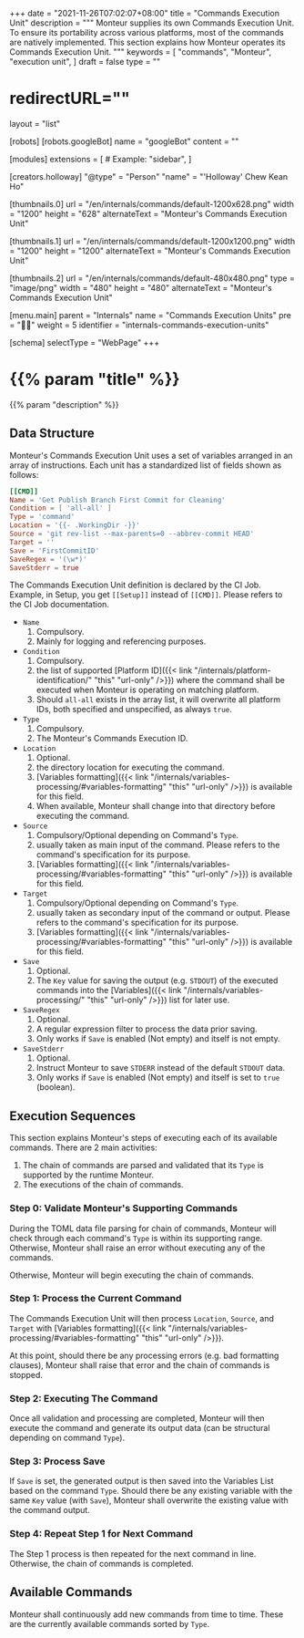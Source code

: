 +++
date = "2021-11-26T07:02:07+08:00"
title = "Commands Execution Unit"
description = """
Monteur supplies its own Commands Execution Unit. To ensure its portability
across various platforms, most of the commands are natively implemented. This
section explains how Monteur operates its Commands Execution Unit.
"""
keywords = [
	"commands",
	"Monteur",
	"execution unit",
]
draft = false
type = ""
# redirectURL=""
layout = "list"


[robots]
[robots.googleBot]
name = "googleBot"
content = ""


[modules]
extensions = [
	# Example: "sidebar",
]


[creators.holloway]
"@type" = "Person"
"name" = "'Holloway' Chew Kean Ho"


[thumbnails.0]
url = "/en/internals/commands/default-1200x628.png"
width = "1200"
height = "628"
alternateText = "Monteur's Commands Execution Unit"

[thumbnails.1]
url = "/en/internals/commands/default-1200x1200.png"
width = "1200"
height = "1200"
alternateText = "Monteur's Commands Execution Unit"

[thumbnails.2]
url = "/en/internals/commands/default-480x480.png"
type = "image/png"
width = "480"
height = "480"
alternateText = "Monteur's Commands Execution Unit"


[menu.main]
parent = "Internals"
name = "Commands Execution Units"
pre = "🧑‍✈️"
weight = 5
identifier = "internals-commands-execution-units"


[schema]
selectType = "WebPage"
+++

# {{% param "title" %}}
{{% param "description" %}}




## Data Structure
Monteur's Commands Execution Unit uses a set of variables arranged in an array
of instructions. Each unit has a standardized list of fields shown as follows:

```toml {linenos=table,hl_lines=[],linenostart=1}
[[CMD]]
Name = 'Get Publish Branch First Commit for Cleaning'
Condition = [ 'all-all' ]
Type = 'command'
Location = '{{- .WorkingDir -}}'
Source = 'git rev-list --max-parents=0 --abbrev-commit HEAD'
Target = ''
Save = 'FirstCommitID'
SaveRegex = '(\w*)'
SaveStderr = true
```

The Commands Execution Unit definition is declared by the CI Job. Example, in
Setup, you get `[[Setup]]` instead of `[[CMD]]`. Please refers to the CI Job
documentation.

* `Name`
  1. Compulsory.
  2. Mainly for logging and referencing purposes.
* `Condition`
  1. Compulsory.
  2. the list of supported [Platform ID]({{< link
     "/internals/platform-identification/" "this" "url-only" />}}) where the
     command shall be executed when Monteur is operating on matching platform.
  3. Should `all-all` exists in the array list, it will overwrite all platform
     IDs, both specified and unspecified, as always `true`.
* `Type`
  1. Compulsory.
  2. The Monteur's Commands Execution ID.
* `Location`
  1. Optional.
  2. the directory location for executing the command.
  3. [Variables formatting]({{< link
     "/internals/variables-processing/#variables-formatting" "this"
     "url-only" />}}) is available for this field.
  4. When available, Monteur shall change into that directory before executing
     the command.
* `Source`
  1. Compulsory/Optional depending on Command's `Type`.
  2. usually taken as main input of the command. Please refers to the command's
     specification for its purpose.
  3. [Variables formatting]({{< link
     "/internals/variables-processing/#variables-formatting" "this"
     "url-only" />}}) is available for this field.
* `Target`
  1. Compulsory/Optional depending on Command's `Type`.
  2. usually taken as secondary input of the command or output. Please refers to
     the command's specification for its purpose.
  3. [Variables formatting]({{< link
     "/internals/variables-processing/#variables-formatting" "this"
     "url-only" />}}) is available for this field.
* `Save`
  1. Optional.
  2. The `Key` value for saving the output (e.g. `STDOUT`) of the executed
     commands into the [Variables]({{< link "/internals/variables-processing/"
     "this" "url-only" />}}) list for later use.
* `SaveRegex`
  1. Optional.
  2. A regular expression filter to process the data prior saving.
  3. Only works if `Save` is enabled (Not empty) and itself is not empty.
* `SaveStderr`
  1. Optional.
  2. Instruct Monteur to save `STDERR` instead of the default `STDOUT` data.
  3. Only works if `Save` is enabled (Not empty) and itself is set to `true`
     (boolean).




## Execution Sequences
This section explains Monteur's steps of executing each of its available
commands. There are 2 main activities:

1. The chain of commands are parsed and validated that its `Type` is supported
   by the runtime Monteur.
2. The executions of the chain of commands.


### Step 0: Validate Monteur's Supporting Commands
During the TOML data file parsing for chain of commands, Monteur will check
through each command's `Type` is within its supporting range. Otherwise, Monteur
shall raise an error without executing any of the commands.

Otherwise, Monteur will begin executing the chain of commands.



### Step 1: Process the Current Command
The Commands Execution Unit will then process `Location`, `Source`, and `Target`
with [Variables formatting]({{< link
"/internals/variables-processing/#variables-formatting" "this" "url-only" />}}).

At this point, should there be any processing errors (e.g. bad formatting
clauses), Monteur shall raise that error and the chain of commands is stopped.



### Step 2: Executing The Command
Once all validation and processing are completed, Monteur will then execute
the command and generate its output data (can be structural depending on command
`Type`).



### Step 3: Process Save
If `Save` is set, the generated output is then saved into the Variables List
based on the command `Type`. Should there be any existing variable with the same
`Key` value (with `Save`), Monteur shall overwrite the existing value with the
command output.



### Step 4: Repeat Step 1 for Next Command
The Step 1 process is then repeated for the next command in line. Otherwise,
the chain of commands is completed.




## Available Commands
Monteur shall continuously add new commands from time to time. These are the
currently available commands sorted by `Type`.

